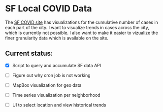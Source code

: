 # SF Local COVID Data

The [SF COVID site](https://data.sfgov.org/stories/s/adm5-wq8i/) has visualizations for the cumulative number
of cases in each part of the city. I want to visualize trends in cases across the city, which is currently not
possible. I also want to make it easier to vizualize the finer granularity data which is available on the site.

## Current status:

- [x] Script to query and accumulate SF data API
- [ ] Figure out why cron job is not working
- [ ] MapBox visualization for geo data
- [ ] Time series visualization per neighborhood
- [ ] UI to select location and view historical trends

